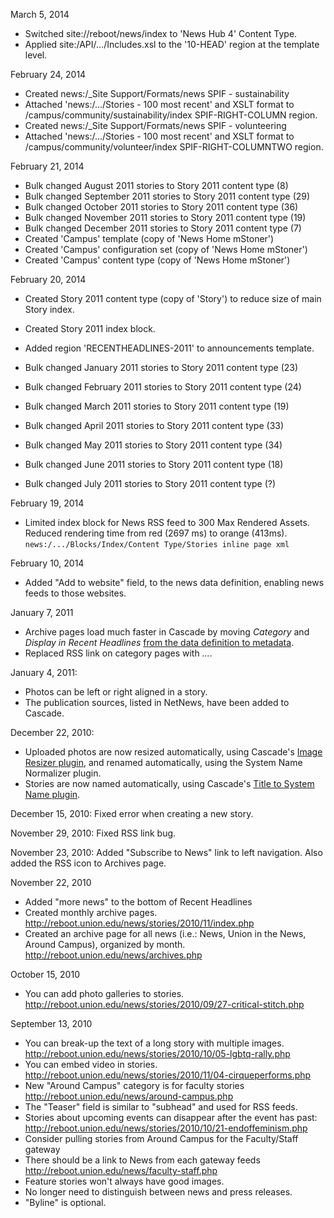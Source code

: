 March 5, 2014
* Switched site://reboot/news/index to 'News Hub 4' Content Type.
* Applied site:/API/.../Includes.xsl to the '10-HEAD' region at the template level.
 
February 24, 2014

* Created news:/_Site Support/Formats/news SPIF - sustainability
* Attached 'news:/.../Stories - 100 most recent' and XSLT format to /campus/community/sustainability/index SPIF-RIGHT-COLUMN region.
* Created news:/_Site Support/Formats/news SPIF - volunteering
* Attached 'news:/.../Stories - 100 most recent' and XSLT format to /campus/community/volunteer/index SPIF-RIGHT-COLUMNTWO region.

February 21, 2014

* Bulk changed August 2011 stories to Story 2011 content type (8)
* Bulk changed September 2011 stories to Story 2011 content type (29)
* Bulk changed October 2011 stories to Story 2011 content type (36)
* Bulk changed November 2011 stories to Story 2011 content type (19)
* Bulk changed December 2011 stories to Story 2011 content type (7)
* Created 'Campus' template (copy of 'News Home mStoner')
* Created 'Campus' configuration set (copy of 'News Home mStoner')
* Created 'Campus' content type (copy of 'News Home mStoner')

February 20, 2014

* Created Story 2011 content type (copy of 'Story') to reduce size of main Story index.
* Created Story 2011 index block.

* Added region 'RECENTHEADLINES-2011' to announcements template.
* Bulk changed January 2011 stories to Story 2011 content type (23)
* Bulk changed February 2011 stories to Story 2011 content type (24)
* Bulk changed March 2011 stories to Story 2011 content type (19)
* Bulk changed April 2011 stories to Story 2011 content type (33)
* Bulk changed May 2011 stories to Story 2011 content type (34)
* Bulk changed June 2011 stories to Story 2011 content type (18)
* Bulk changed July 2011 stories to Story 2011 content type (?)

February 19, 2014

* Limited index block for News RSS feed to 300 Max Rendered Assets. Reduced rendering time from red (2697 ms) to orange (413ms). `news:/.../Blocks/Index/Content Type/Stories inline page xml`

February 10, 2014
* Added "Add to website" field, to the news data definition, enabling news feeds to those websites.

January 7, 2011
* Archive pages load much faster in Cascade by moving _Category_ and _Display in Recent Headlines_ [from the data definition to metadata](http://www.hannonhill.com/news/conference/2010/videos/Spread-the-News.html).
* Replaced RSS link on category pages with _<a system-page-output="rss">...</a>_.

January 4, 2011:
* Photos can be left or right aligned in a story.
* The publication sources, listed in NetNews, have been added to Cascade.

December 22, 2010:
* Uploaded photos are now resized automatically, using Cascade's [Image Resizer plugin](http://www.hannonhill.com/kb/Asset-Factory/available-plug-ins/image-resizer-plug-in.html), and renamed automatically, using the System Name Normalizer plugin.
* Stories are now named automatically, using Cascade's [Title to System Name plugin](http://www.hannonhill.com/kb/Asset-Factory/available-plug-ins/title-to-system-name-plug-in.html).

December 15, 2010: Fixed error when creating a new story.

November 29, 2010: Fixed RSS link bug.

November 23, 2010: Added "Subscribe to News" link to left navigation. Also added the RSS icon to Archives page.

November 22, 2010
* Added "more news" to the bottom of Recent Headlines
* Created monthly archive pages.
http://reboot.union.edu/news/stories/2010/11/index.php
* Created an archive page for all news (i.e.: News, Union in the News, Around Campus), organized by month.
http://reboot.union.edu/news/archives.php

October 15, 2010
* You can add photo galleries to stories.
http://reboot.union.edu/news/stories/2010/09/27-critical-stitch.php

September 13, 2010
* You can break-up the text of a long story with multiple images.
http://reboot.union.edu/news/stories/2010/10/05-lgbtq-rally.php
* You can embed video in stories.
http://reboot.union.edu/news/stories/2010/11/04-cirqueperforms.php
* New "Around Campus" category is for faculty stories
http://reboot.union.edu/news/around-campus.php
* The "Teaser" field is similar to "subhead" and used for RSS feeds.
* Stories about upcoming events can disappear after the event has past: 
http://reboot.union.edu/news/stories/2010/10/21-endoffeminism.php
* Consider pulling stories from Around Campus for the Faculty/Staff gateway
* There should be a link to News from each gateway feeds
http://reboot.union.edu/news/faculty-staff.php
* Feature stories won't always have good images.
* No longer need to distinguish between news and press releases.
* "Byline" is optional.